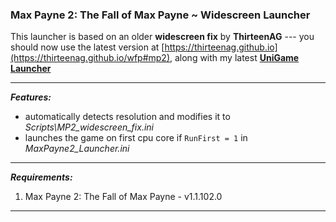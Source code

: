 ### Max Payne 2: The Fall of Max Payne ~ Widescreen Launcher 

This launcher is based on an older **widescreen fix** by **ThirteenAG** --- you should now use the latest version at [https://thirteenag.github.io](https://thirteenag.github.io/wfp#mp2), along with my latest [**UniGame Launcher**](https://github.com/alex47exe/UniGame-Launcher/releases)

------

***Features:***

- automatically detects resolution and modifies it to *Scripts\MP2_widescreen_fix.ini*
- launches the game on first cpu core if `RunFirst = 1` in *MaxPayne2_Launcher.ini*

------

***Requirements:***

1. Max Payne 2: The Fall of Max Payne - v1.1.102.0

------

